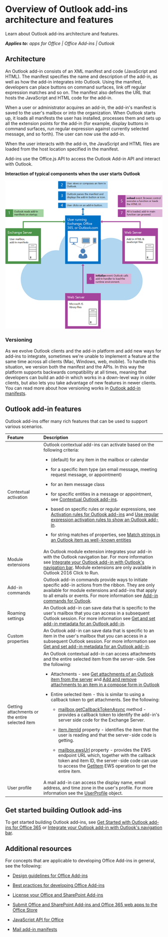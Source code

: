 
# Overview of Outlook add-ins architecture and features
Learn about Outlook add-ins architecture and features.

 _**Applies to:** apps for Office | Office Add-ins | Outlook_


## Architecture

An Outlook add-in consists of an XML manifest and code (JavaScript and HTML). The manifest 
specifies the name and description of the add-in, as well as how the add-in integrates into 
Outlook. Using the manifest, developers can place buttons on command surfaces, link off 
regular expression matches and so on. The manifest also defines the URL that hosts the 
JavaScript and HTML code for the add-in.

When a user or administrator acquires an add-in, the add-in's manifest is saved to the 
user's mailbox or into the organization. When Outlook starts up, it loads all manifests 
the user has installed, processes them and sets up all the extension points for the add-in 
(for example, display buttons in command surfaces, run regular expression against currently 
selected message, and so forth). The user can now use the add-in.

When the user interacts with the add-in, the JavaScript and HTML files are loaded from the 
host location specified in the manifest.

Add-ins use the Office.js API to access the Outlook Add-in API and interact with Outlook.


**Interaction of typical components when the user starts Outlook**

![Flow of events when starting Outlook mail app](../images/olowawecon15_LoadingDOMAgaveRuntime.png)
### Versioning

As we evolve Outlook clients and the add-in platform and add new ways for add-ins to 
integrate, sometimes we're unable to implement a feature at the same time across all 
clients (Mac, Windows, web, mobile). To handle this situation, we version both the manifest 
and the APIs. In this way the platform supports backwards compatibility at all times, 
meaning that developers can build an add-in which works in a down-level way in older 
clients, but also lets you take advantage of new features in newer clients. You can read 
more about how versioning works in [Outlook add-in manifests](../outlook/manifests/manifests.md).


## Outlook add-in features

Outlook add-ins offer many rich features that can be used to support various scenarios.



|**Feature**|**Description**|
|:-----|:-----|
|Contextual activation|Outlook contextual add-ins can activate based on the following criteria: <ul xmlns:xlink="http://www.w3.org/1999/xlink" xmlns:mtps="http://msdn2.microsoft.com/mtps" xmlns:mshelp="http://msdn.microsoft.com/mshelp" xmlns:ddue="http://ddue.schemas.microsoft.com/authoring/2003/5" xmlns:msxsl="urn:schemas-microsoft-com:xslt"><li><p>(default) for any item in the mailbox or calendar</p></li><li><p>for a specific item type (an email message, meeting request message, or appointment)</p></li><li><p>for an item message class</p></li><li><p>for specific entities in a message or appointment, see <span sdata="link"><a href="2cd5d8f1-69b3-4a2a-b31e-81a07a7cdd9f.htm">Contextual Outlook add-ins</a></span>. </p></li><li><p>based on specific rules or regular expressions, see <span sdata="link"><a href="b3fd6d69-b968-461d-a40e-6063f4febfe6.htm">Activation rules for Outlook add-ins</a></span> and <span sdata="link"><a href="93504f92-896f-4c80-9205-ba0b125f4290.htm">Use regular expression activation rules to show an Outlook add-in</a></span>. </p></li><li><p>for string matches of properties, see <span sdata="link"><a href="a6b0904b-afe9-4882-9136-3d8cfd57fcf8.htm">Match strings in an Outlook item as well-known entities</a></span></p></li></ul>|
|Module extensions|An Outlook module extension integrates your add-in with the Outlook navigation bar. For more information see [Integrate your Outlook add-in with Outlook's navigation bar](../outlook/extension-module-outlook-add-ins.md). Module extensions are only available in Outlook 2016 Click to Run.
|Add-in commands|Outlook add-in commands provide ways to initiate specific add-in actions from the ribbon. They are only available for module extensions and add-ins that apply to all emails or events. For more information see [Add-in commands for Outlook](../outlook/add-in-commands-for-outlook.md). |
|Roaming settings|An Outlook add-in can save data that is specific to the user's mailbox that you can access in a subsequent Outlook session. For more information see [Get and set add-in metadata for an Outlook add-in](../outlook/metadata-for-an-outlook-add-in.md). |
|Custom properties|An Outlook add-in can save data that is specific to an item in the user's mailbox that you can access in a subsequent Outlook session. For more information see [Get and set add-in metadata for an Outlook add-in](../outlook/metadata-for-an-outlook-add-in.md).|
|Getting attachments or the entire selected item|An Outlook contextual add-in can access attachments and the entire selected item from the server-side. See the following: <ul xmlns:xlink="http://www.w3.org/1999/xlink" xmlns:mtps="http://msdn2.microsoft.com/mtps" xmlns:mshelp="http://msdn.microsoft.com/mshelp" xmlns:ddue="http://ddue.schemas.microsoft.com/authoring/2003/5" xmlns:msxsl="urn:schemas-microsoft-com:xslt"><li><p>Attachments - see <span sdata="link"><a href="0f872924-ea1a-4aa2-bb7b-e12d31014612.htm">Get attachments of an Outlook item from the server</a></span> and <span sdata="link"><a href="62669c4d-6829-4476-bac2-cac95fc0961e.htm">Add and remove attachments to an item in a compose form in Outlook</a></span></p></li><li><p>Entire selected item - this is similar to using a callback token to get attachments. See the following:</p><ul><li><p><a href="https://dev.outlook.com/reference/add-ins/Office.context.mailbox.html(Office.15).aspx#getCallbackTokenAsync" target="_blank">mailbox.getCallbackTokenAsync</a> method - provides a callback token to identify the add-in's server side code for the Exchange Server.</p></li><li><p><a href="https://dev.outlook.com/reference/add-ins/Office.context.mailbox.item.html(Office.15).aspx#itemId" target="_blank">item.itemId</a> property - identifies the item that the user is reading and that the server-side code is getting.</p></li><li><p><a href="https://dev.outlook.com/reference/add-ins/Office.context.mailbox.html(Office.15).aspx#ewsUrl" target="_blank">mailbox.ewsUrl</a> property - provides the EWS endpoint URL which, together with the callback token and item ID, the server-side code can use to access the <a href="http://msdn.microsoft.com/en-us/library/e3590b8b-c2a7-4dad-a014-6360197b68e4(Office.15).aspx" target="_blank">GetItem</a> EWS operation to get the entire item.</p></li></ul></li></ul>|
|User profile|A mail add-in can access the display name, email address, and time zone in the user's profile. For more information see the [UserProfile](https://dev.outlook.com/reference/add-ins/Office.context.mailbox.userProfile.html) object.|

## Get started building Outlook add-ins

To get started building Outlook add-ins, see [Get Started with Outlook add-ins for Office 365](https://dev.outlook.com/MailAppsGettingStarted/GetStarted.aspx) or [Integrate your Outlook add-in with Outlook's navigation bar](../outlook/extension-module-outlook-add-ins.md).


## Additional resources


For concepts that are applicable to developing Office Add-ins in general, see the following:


- [Design guidelines for Office Add-ins](../design/add-in-design.md)
    
- [Best practices for developing Office Add-ins](../design/add-in-development-best-practices.md)
    
- [License your Office and SharePoint Add-ins](http://msdn.microsoft.com/library/3e0e8ff6-66d6-44ff-b0c2-59108ebd9181%28Office.15%29.aspx)
    
- [Submit Office and SharePoint Add-ins and Office 365 web apps to the Office Store](http://msdn.microsoft.com/library/ff075782-1303-4517-91cc-b3d730e9b9ae%28Office.15%29.aspx)
    
- [JavaScript API for Office](http://msdn.microsoft.com/EN-US/library/fp142185%28v=office.15%29.aspx(Office.15).aspx)
    
- [Mail add-in manifests](../outlook/manifests/manifests.md)
    
